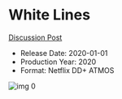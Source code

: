 # White Lines

[Discussion Post](https://www.avsforum.com/threads/bass-eq-for-filtered-movies.2995212/post-59907452)

* Release Date: 2020-01-01
* Production Year: 2020
* Format: Netflix DD+ ATMOS

![img 0](https://i.imgur.com/RTnEOiG.jpg)

